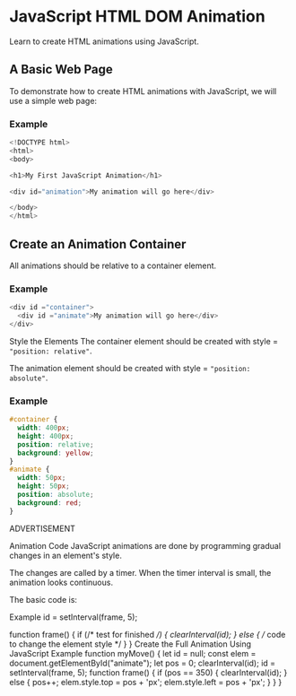 # JavaScript HTML DOM Animation
Learn to create HTML animations using JavaScript.


## A Basic Web Page
To demonstrate how to create HTML animations with JavaScript, we will use a simple web page:

### Example
```js
<!DOCTYPE html>
<html>
<body>

<h1>My First JavaScript Animation</h1>

<div id="animation">My animation will go here</div>

</body>
</html>
```


## Create an Animation Container
All animations should be relative to a container element.

### Example
```js
<div id ="container">
  <div id ="animate">My animation will go here</div>
</div>
```

Style the Elements
The container element should be created with style = `"position: relative"`.

The animation element should be created with style = `"position: absolute"`.

### Example
```css
#container {
  width: 400px;
  height: 400px;
  position: relative;
  background: yellow;
}
#animate {
  width: 50px;
  height: 50px;
  position: absolute;
  background: red;
}
```
ADVERTISEMENT

Animation Code
JavaScript animations are done by programming gradual changes in an element's style.

The changes are called by a timer. When the timer interval is small, the animation looks continuous.

The basic code is:

Example
id = setInterval(frame, 5);

function frame() {
  if (/* test for finished */) {
    clearInterval(id);
  } else {
    /* code to change the element style */ 
  }
}
Create the Full Animation Using JavaScript
Example
function myMove() {
  let id = null;
  const elem = document.getElementById("animate");
  let pos = 0;
  clearInterval(id);
  id = setInterval(frame, 5);
  function frame() {
    if (pos == 350) {
      clearInterval(id);
    } else {
      pos++;
      elem.style.top = pos + 'px';
      elem.style.left = pos + 'px';
    }
  }
}